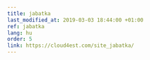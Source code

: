 ```yaml
---
title: jabatka
last_modified_at: 2019-03-03 18:44:00 +01:00
ref: jabatka
lang: hu
order: 5
link: https://cloud4est.com/site_jabatka/
---
```

